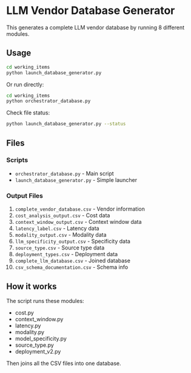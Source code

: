 # LLM Vendor Database Generator

This generates a complete LLM vendor database by running 8 different modules.

## Usage

```bash
cd working_items
python launch_database_generator.py
```

Or run directly:
```bash
cd working_items
python orchestrator_database.py
```

Check file status:
```bash
python launch_database_generator.py --status
```

## Files

### Scripts
- `orchestrator_database.py` - Main script
- `launch_database_generator.py` - Simple launcher

### Output Files
1. `complete_vendor_database.csv` - Vendor information
2. `cost_analysis_output.csv` - Cost data
3. `context_window_output.csv` - Context window data
4. `latency_label.csv` - Latency data
5. `modality_output.csv` - Modality data
6. `llm_specificity_output.csv` - Specificity data
7. `source_type.csv` - Source type data
8. `deployment_types.csv` - Deployment data
9. `complete_llm_database.csv` - Joined database
10. `csv_schema_documentation.csv` - Schema info

## How it works

The script runs these modules:
- cost.py
- context_window.py
- latency.py
- modality.py
- model_specificity.py
- source_type.py
- deployment_v2.py

Then joins all the CSV files into one database.